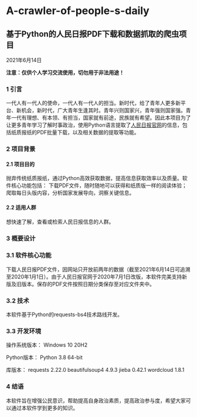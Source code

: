 # A-crawler-of-people-s-daily

## 基于Python的人民日报PDF下载和数据抓取的爬虫项目
2021年6月14日

**注意：仅供个人学习交流使用，切勿用于非法用途！**



### 1	引言
一代人有一代人的使命，一代人有一代人的担当。新时代，给了青年人更多新平台、新机会，新时代，广大青年生逢其时。青年兴则国家兴，青年强则国家强。青年一代有理想、有本领、有担当，国家就有前途，民族就有希望。因此本项目为了让更多青年学习了解时事政治，使用Python语言提取了[人民日报官网](http://paper.people.com.cn/)的信息，包括纸质报纸的PDF批量下载，以及相关数据的提取等功能。

### 2	项目背景

#### 2.1	项目目的
抛弃传统纸质报纸，通过Python高效获取数据，提高信息获取效率以及质量。软件核心功能包括：
    下载PDF文件，随时随地可以获得和纸质版一样的阅读体验；
    爬取每日头版内容，分析国家发展导向，洞察关键信息。

#### 2.2	适用人群
想快速了解，查看或检索人民日报信息的人群。

### 3	概要设计
### 3.1	软件核心功能
下载人民日报PDF文件，因网站只开放前两年的数据（截至2021年6月14日可追溯至2020年1月1日）。由于人民日报官网于2020年7月1日改版，本软件完美支持新版及旧版本。保存的PDF文件按照日期分类保存至对应文件夹中。
### 3.2	技术
本软件基于Python的requests-bs4技术路线开发。
### 3.3	开发环境
操作系统版本：
Windows 10 20H2

Python版本：
Python 3.8 64-bit

库版本：
requests 2.22.0
beautifulsoup4 4.9.3
jieba 0.42.1
wordcloud 1.8.1

### 4	结语
本软件旨在增强公民意识，帮助提高自身政治素质，提高政治参与度，希望大家可以通过本软件学到更多的知识。
